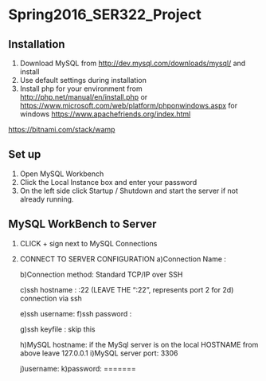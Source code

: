 # Spring2016_SER322_Project

## Installation
1. Download MySQL from http://dev.mysql.com/downloads/mysql/ and install
2. Use default settings during installation
3. Install php for your environment from http://php.net/manual/en/install.php or https://www.microsoft.com/web/platform/phponwindows.aspx for windows
https://www.apachefriends.org/index.html

https://bitnami.com/stack/wamp

## Set up 
1. Open MySQL Workbench
2. Click the Local Instance box and enter your password
3. On the left side click Startup / Shutdown and start the server if not already running.

## MySQL WorkBench to Server
1) 	CLICK + sign next to MySQL Connections
2)	CONNECT TO SERVER CONFIGURATION
	a)Connection Name : <name me whatever you want>

	b)Connection method: Standard TCP/IP over SSH

	c)ssh hostname : <enter IP address>:22      (LEAVE THE “:22”, represents port 2 for 2d)	connection via ssh

	e)ssh username: <your user name on the server>
	f)ssh password : <user names password>

	g)ssh keyfile : skip this

	h)MySQL hostname: if the MySql server is on the local HOSTNAME from above  leave 127.0.0.1
	i)MySQL server port: 3306

	j)username: <mysql username>
	k)password: <mysql username password>
=======


